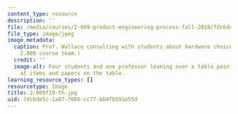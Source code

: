 ```yaml
---
content_type: resource
description: ''
file: /media/courses/2-009-product-engineering-process-fall-2019/7dc6de5c1a877066cc77bb4fb591e55d_2-009f19-th.jpg
file_type: image/jpeg
image_metadata:
  caption: Prof. Wallace consulting with students about hardware choices. (Image courtesy
    2.009 course team.)
  credit: ''
  image-alt: Four students and one professor leaning over a table pointing and looking
    at items and papers on the table.
learning_resource_types: []
resourcetype: Image
title: 2-009f19-th.jpg
uid: 7dc6de5c-1a87-7066-cc77-bb4fb591e55d
---
```

